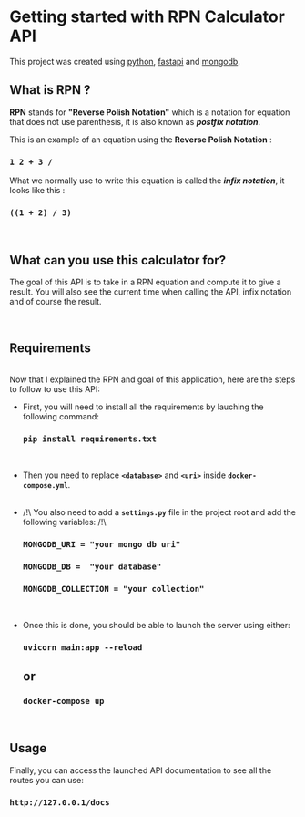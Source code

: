 # Getting started with RPN Calculator API

This project was created using [python](https://www.python.org/), [fastapi](https://github.com/tiangolo/fastapi) and [mongodb](https://www.mongodb.com/fr-fr).
<br>

## What is RPN ?

**RPN** stands for **"Reverse Polish Notation"** which is a notation for equation that does not use parenthesis, it is also known as ***postfix notation***. 

This is an example of an equation using the **Reverse Polish Notation** : 
### **`1 2 + 3 /`**

What we normally use to write this equation is called the ***infix notation***, it looks like this :
### **`((1 + 2) / 3)`**

<br>

## What can you use this calculator for?

The goal of this API is to take in a RPN equation and compute it to give a result.
You will also see the current time when calling the API, infix notation and of course the result.

<br>

## Requirements
<br>
Now that I explained the RPN and goal of this application, here are the steps to follow to use this API:
<br>

* First, you will need to install all the requirements by lauching the following command:

    ### **`pip install requirements.txt`**
<br>

* Then you need to replace **`<database>`** and **`<uri>`** inside **`docker-compose.yml`**.
<br><br>

* /!\ You also need to add a  **`settings.py`** file in the project root and add the following variables: /!\ 

    ###  `MONGODB_URI = "your mongo db uri"`
    ###  `MONGODB_DB =  "your database"`
    ###  `MONGODB_COLLECTION = "your collection"`
<br>

* Once this is done, you should be able to launch the server using either:

    ### `uvicorn main:app --reload`

    ## or

    ### `docker-compose up`
 <br>

## Usage

Finally, you can access the launched API documentation to see all the routes you can use:

### `http://127.0.0.1/docs`